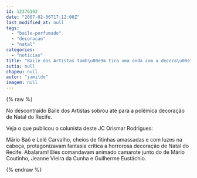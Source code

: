 ```yaml
---
id: 12376192
date: "2007-02-06T17:12:00Z"
last_modified_at: null
tags:
  - "baile-perfumado"
  - "decoracao"
  - "natal"
categories:
  - "noticias"
title: "Baile dos Artistas tamb\u00e9m tira uma onda com a decora\u00e7\u00e3o de Natal "
sutia: null
chapeu: null
autor: "jamildo"
imagem: null
---
```

{% raw %}
<p>No descontra&iacute;do Baile dos Artistas sobrou at&eacute; para a pol&ecirc;mica decora&ccedil;&atilde;o de Natal do Recife.</p>
<p>Veja o que publicou o colunista deste JC Orismar Rodrigues:</p>
<p>M&aacute;rio Ba&ocirc; e Lel&ecirc; Carvalho, cheios de fitinhas amassadas e com luzes na cabe&ccedil;a, protagonizavam fantasia cr&iacute;tica a horrorosa decora&ccedil;&atilde;o de Natal do Recife. Abalaram! Eles comandavam animado camarote junto do de M&aacute;rio Coutinho, Jeanne Vieira da Cunha e Guilherme Eust&aacute;chio.</p>
{% endraw %}